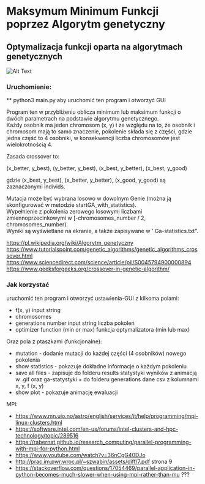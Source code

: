 # Maksymum Minimum Funkcji poprzez Algorytm genetyczny
## Optymalizacja funkcji oparta na algorytmach genetycznych

![Alt Text](results/GA-animation.gif)


### Uruchomienie:
** python3 main.py aby uruchomić ten program i otworzyć GUI


Program ten w przybliżeniu oblicza minimum lub maksimum funkcji o dwóch parametrach na podstawie algorytmu genetycznego.  
Każdy osobnik ma jeden chromosom (x, y) i ze względu na to, że osobnik i chromosom mają to samo znaczenie, pokolenie składa się z części, gdzie jedna część to 4 osobniki, w konsekwencji liczba chromosomów jest wielokrotnością 4.  

Zasada crossover to:  

(x_better, y_best), (y_better, y_best), (x_best, y_better), (x_best, y_good)  

gdzie (x_best, y_best), (x_better, y_better), (x_good, y_good) są zaznaczonymi individs.


Mutacja może być wybrana losowo w dowolnym Genie (można ją skonfigurować w metodzie startGA_with_statistics).  
Wypełnienie z pokolenia zerowego losowymi liczbami zmiennoprzecinkowymi w [-chromosomes_number / 2, chromosomes_number).  
Wyniki są wyświetlane na ekranie, a także zapisywane w ' Ga-statistics.txt".  

https://pl.wikipedia.org/wiki/Algorytm_genetyczny
https://www.tutorialspoint.com/genetic_algorithms/genetic_algorithms_crossover.html
https://www.sciencedirect.com/science/article/pii/S0045794900000894
https://www.geeksforgeeks.org/crossover-in-genetic-algorithm/



### Jak korzystać   

uruchomić ten program i otworzyć ustawienia-GUI z kilkoma polami:    
- f(x, y) input string  
- chromosomes   
- generations number input string liczba pokoleń  
- optimizer function (min or max) funkcja optymalizatora (min lub max)  

Oraz pola z ptaszkami (funkcjonalne):  

- mutation - dodanie mutacji do każdej części (4 osobników) nowego pokolenia  
- show statistics - pokazuje dokładne informacje o każdym pokoleniu  
- save all files - zapisuje do folderu results statystyki wyników z animacją w .gif oraz ga-statystyki + do folderu generations dane csv z kolumnami x, y, f (x, y)  
- show plot - pokazuje animację ewaluacji  

MPI:  
- https://www.mn.uio.no/astro/english/services/it/help/programming/mpi-linux-clusters.html  
- https://software.intel.com/en-us/forums/intel-clusters-and-hpc-technology/topic/289516  
- https://rabernat.github.io/research_computing/parallel-programming-with-mpi-for-python.html
- https://www.youtube.com/watch?v=36nCgG40DJo
- http://prac.im.pwr.wroc.pl/~szwabin/assets/diff/7.pdf strona 9
- https://stackoverflow.com/questions/17054469/parallel-application-in-python-becomes-much-slower-when-using-mpi-rather-than-mu ???

